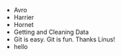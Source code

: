 * Avro
* Harrier
* Hornet
* Getting and Cleaning Data 
* Git is easy. Git is fun. Thanks Linus!
* hello
